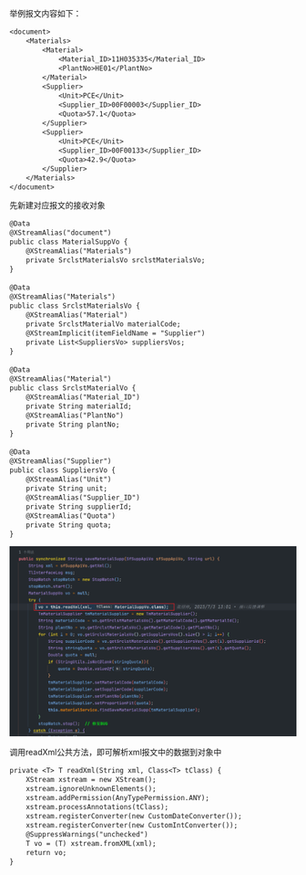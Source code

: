 举例报文内容如下：

    <document>
        <Materials>
            <Material>
                <Material_ID>11H035335</Material_ID>
                <PlantNo>HE01</PlantNo>
            </Material>
            <Supplier>
                <Unit>PCE</Unit>
                <Supplier_ID>00F00003</Supplier_ID>
                <Quota>57.1</Quota>
            </Supplier>
            <Supplier>
                <Unit>PCE</Unit>
                <Supplier_ID>00F00133</Supplier_ID>
                <Quota>42.9</Quota>
            </Supplier>
        </Materials>
    </document>

先新建对应报文的接收对象

    @Data
    @XStreamAlias("document")
    public class MaterialSuppVo {
        @XStreamAlias("Materials")
        private SrclstMaterialsVo srclstMaterialsVo;
    }

    @Data
    @XStreamAlias("Materials")
    public class SrclstMaterialsVo {
        @XStreamAlias("Material")
        private SrclstMaterialVo materialCode;
        @XStreamImplicit(itemFieldName = "Supplier")
        private List<SuppliersVo> suppliersVos;
    }

    @Data
    @XStreamAlias("Material")
    public class SrclstMaterialVo {
        @XStreamAlias("Material_ID")
        private String materialId;
        @XStreamAlias("PlantNo")
        private String plantNo;
    }

    @Data
    @XStreamAlias("Supplier")
    public class SuppliersVo {
        @XStreamAlias("Unit")
        private String unit;
        @XStreamAlias("Supplier_ID")
        private String supplierId;
        @XStreamAlias("Quota")
        private String quota;
    }

![img.png](../../img/img1.png)


调用readXml公共方法，即可解析xml报文中的数据到对象中

    private <T> T readXml(String xml, Class<T> tClass) {
        XStream xstream = new XStream();
        xstream.ignoreUnknownElements();
        xstream.addPermission(AnyTypePermission.ANY);
        xstream.processAnnotations(tClass);
        xstream.registerConverter(new CustomDateConverter());
        xstream.registerConverter(new CustomIntConverter());
        @SuppressWarnings("unchecked")
        T vo = (T) xstream.fromXML(xml);
        return vo;
    }